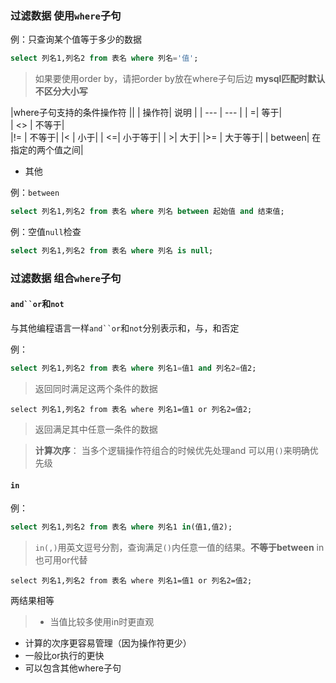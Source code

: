 ### 过滤数据 使用`where`子句

例：只查询某个值等于多少的数据

```sql
select 列名1,列名2 from 表名 where 列名='值';
```

> 如果要使用order by，请把order by放在where子句后边
> **mysql匹配时默认不区分大小写**

|where子句支持的条件操作符 ||
| 操作符| 说明 |
| --- | --- |
|  =|  等于|  
| <> |  不等于|  
|!= | 不等于|
|< |  小于|
| <=| 小于等于|
| >| 大于|
|>= | 大于等于|
| between| 在指定的两个值之间|

* 其他

例：`between`

```sql
select 列名1,列名2 from 表名 where 列名 between 起始值 and 结束值;
```

例：空值`null`检查

```sql
select 列名1,列名2 from 表名 where 列名 is null;
```

### 过滤数据 组合`where`子句

#### `and``or`和`not`

与其他编程语言一样`and``or`和`not`分别表示和，与，和否定

例：

```sql
select 列名1,列名2 from 表名 where 列名1=值1 and 列名2=值2;
```

> 返回同时满足这两个条件的数据

```
select 列名1,列名2 from 表名 where 列名1=值1 or 列名2=值2;
```

> 返回满足其中任意一条件的数据

> **计算次序**： 当多个逻辑操作符组合的时候优先处理and
> 可以用`()`来明确优先级

#### `in`

例：

```sql
select 列名1,列名2 from 表名 where 列名1 in(值1,值2);
```

> `in(,)`用英文逗号分割，查询满足`()`内任意一值的结果。**不等于between**
> in也可用or代替

```
select 列名1,列名2 from 表名 where 列名1=值1 or 列名2=值2;
```

两结果相等

> * 当值比较多使用in时更直观

* 计算的次序更容易管理（因为操作符更少）
* 一般比or执行的更快
* 可以包含其他where子句
